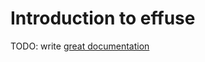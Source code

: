 # Introduction to effuse

TODO: write [great documentation](http://jacobian.org/writing/what-to-write/)
